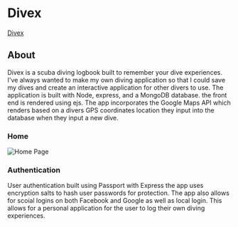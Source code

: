 # Divex
[Divex](http://divex.herokuapp.com/ "Divex")

## About
Divex is a scuba diving logbook built to remember your dive experiences. I've always wanted to make my own diving application so that I could save my dives and create an interactive application for other divers to use. The application is built with Node, express, and a MongoDB database. the front end is rendered using ejs. The app incorporates the Google Maps API which renders based on a divers GPS coordinates location they input into the database when they input a new dive.

### Home 
![Home Page](/public/images/Home-page.png) 

### Authentication
User authentication built using Passport with Express the app uses encryption salts to hash user passwords for protection. The app also allows for scoial logins on both Facebook and Google as well as local login. This allows for a personal application for the user to log their own diving experiences. 
